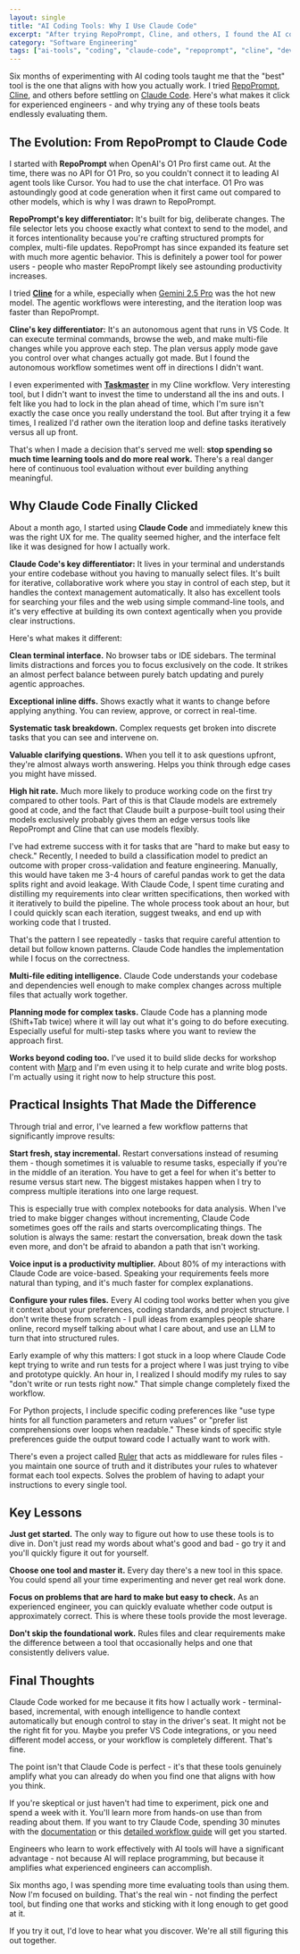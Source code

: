 ```yaml
---
layout: single
title: "AI Coding Tools: Why I Use Claude Code"
excerpt: "After trying RepoPrompt, Cline, and others, I found the AI coding tool that finally clicked. Here's what I learned about choosing tools, avoiding the shiny object trap, and why the command line interface makes all the difference."
category: "Software Engineering"
tags: ["ai-tools", "coding", "claude-code", "repoprompt", "cline", "developer-tools"]
---
```


Six months of experimenting with AI coding tools taught me that the "best" tool is the one that aligns with how you actually work. I tried [RepoPrompt](https://repoprompt.com/), [Cline](https://cline.bot/), and others before settling on [Claude Code](https://www.anthropic.com/claude-code). Here's what makes it click for experienced engineers - and why trying any of these tools beats endlessly evaluating them.

## The Evolution: From RepoPrompt to Claude Code

I started with **RepoPrompt** when OpenAI's O1 Pro first came out. At the time, there was no API for O1 Pro, so you couldn't connect it to leading AI agent tools like Cursor. You had to use the chat interface. O1 Pro was astoundingly good at code generation when it first came out compared to other models, which is why I was drawn to RepoPrompt.

**RepoPrompt's key differentiator:** It's built for big, deliberate changes. The file selector lets you choose exactly what context to send to the model, and it forces intentionality because you're crafting structured prompts for complex, multi-file updates. RepoPrompt has since expanded its feature set with much more agentic behavior. This is definitely a power tool for power users - people who master RepoPrompt likely see astounding productivity increases.

I tried **[Cline](https://cline.bot/)** for a while, especially when [Gemini 2.5 Pro](https://deepmind.google/technologies/gemini/) was the hot new model. The agentic workflows were interesting, and the iteration loop was faster than RepoPrompt.

**Cline's key differentiator:** It's an autonomous agent that runs in VS Code. It can execute terminal commands, browse the web, and make multi-file changes while you approve each step. The plan versus apply mode gave you control over what changes actually got made. But I found the autonomous workflow sometimes went off in directions I didn't want.

I even experimented with **[Taskmaster](https://www.task-master.dev/)** in my Cline workflow. Very interesting tool, but I didn't want to invest the time to understand all the ins and outs. I felt like you had to lock in the plan ahead of time, which I'm sure isn't exactly the case once you really understand the tool. But after trying it a few times, I realized I'd rather own the iteration loop and define tasks iteratively versus all up front.

That's when I made a decision that's served me well: **stop spending so much time learning tools and do more real work.** There's a real danger here of continuous tool evaluation without ever building anything meaningful.

## Why Claude Code Finally Clicked

About a month ago, I started using **Claude Code** and immediately knew this was the right UX for me. The quality seemed higher, and the interface felt like it was designed for how I actually work.

**Claude Code's key differentiator:** It lives in your terminal and understands your entire codebase without you having to manually select files. It's built for iterative, collaborative work where you stay in control of each step, but it handles the context management automatically. It also has excellent tools for searching your files and the web using simple command-line tools, and it's very effective at building its own context agentically when you provide clear instructions.

Here's what makes it different:

**Clean terminal interface.** No browser tabs or IDE sidebars. The terminal limits distractions and forces you to focus exclusively on the code. It strikes an almost perfect balance between purely batch updating and purely agentic approaches.

**Exceptional inline diffs.** Shows exactly what it wants to change before applying anything. You can review, approve, or correct in real-time.

**Systematic task breakdown.** Complex requests get broken into discrete tasks that you can see and intervene on.

**Valuable clarifying questions.** When you tell it to ask questions upfront, they're almost always worth answering. Helps you think through edge cases you might have missed.

**High hit rate.** Much more likely to produce working code on the first try compared to other tools. Part of this is that Claude models are extremely good at code, and the fact that Claude built a purpose-built tool using their models exclusively probably gives them an edge versus tools like RepoPrompt and Cline that can use models flexibly.

I've had extreme success with it for tasks that are "hard to make but easy to check." Recently, I needed to build a classification model to predict an outcome with proper cross-validation and feature engineering. Manually, this would have taken me 3-4 hours of careful pandas work to get the data splits right and avoid leakage. With Claude Code, I spent time curating and distilling my requirements into clear written specifications, then worked with it iteratively to build the pipeline. The whole process took about an hour, but I could quickly scan each iteration, suggest tweaks, and end up with working code that I trusted.

That's the pattern I see repeatedly - tasks that require careful attention to detail but follow known patterns. Claude Code handles the implementation while I focus on the correctness.

**Multi-file editing intelligence.** Claude Code understands your codebase and dependencies well enough to make complex changes across multiple files that actually work together.

**Planning mode for complex tasks.** Claude Code has a planning mode (Shift+Tab twice) where it will lay out what it's going to do before executing. Especially useful for multi-step tasks where you want to review the approach first.

**Works beyond coding too.** I've used it to build slide decks for workshop content with [Marp](https://marp.app/) and I'm even using it to help curate and write blog posts. I'm actually using it right now to help structure this post.

## Practical Insights That Made the Difference

Through trial and error, I've learned a few workflow patterns that significantly improve results:

**Start fresh, stay incremental.** Restart conversations instead of resuming them - though sometimes it is valuable to resume tasks, especially if you're in the middle of an iteration. You have to get a feel for when it's better to resume versus start new. The biggest mistakes happen when I try to compress multiple iterations into one large request.

This is especially true with complex notebooks for data analysis. When I've tried to make bigger changes without incrementing, Claude Code sometimes goes off the rails and starts overcomplicating things. The solution is always the same: restart the conversation, break down the task even more, and don't be afraid to abandon a path that isn't working.

**Voice input is a productivity multiplier.** About 80% of my interactions with Claude Code are voice-based. Speaking your requirements feels more natural than typing, and it's much faster for complex explanations.

**Configure your rules files.** Every AI coding tool works better when you give it context about your preferences, coding standards, and project structure. I don't write these from scratch - I pull ideas from examples people share online, record myself talking about what I care about, and use an LLM to turn that into structured rules.

Early example of why this matters: I got stuck in a loop where Claude Code kept trying to write and run tests for a project where I was just trying to vibe and prototype quickly. An hour in, I realized I should modify my rules to say "don't write or run tests right now." That simple change completely fixed the workflow.

For Python projects, I include specific coding preferences like "use type hints for all function parameters and return values" or "prefer list comprehensions over loops when readable." These kinds of specific style preferences guide the output toward code I actually want to work with.

There's even a project called [Ruler](https://github.com/intellectronica/ruler) that acts as middleware for rules files - you maintain one source of truth and it distributes your rules to whatever format each tool expects. Solves the problem of having to adapt your instructions to every single tool.

## Key Lessons

**Just get started.** The only way to figure out how to use these tools is to dive in. Don't just read my words about what's good and bad - go try it and you'll quickly figure it out for yourself.

**Choose one tool and master it.** Every day there's a new tool in this space. You could spend all your time experimenting and never get real work done.

**Focus on problems that are hard to make but easy to check.** As an experienced engineer, you can quickly evaluate whether code output is approximately correct. This is where these tools provide the most leverage.

**Don't skip the foundational work.** Rules files and clear requirements make the difference between a tool that occasionally helps and one that consistently delivers value.

## Final Thoughts

Claude Code worked for me because it fits how I actually work - terminal-based, incremental, with enough intelligence to handle context automatically but enough control to stay in the driver's seat. It might not be the right fit for you. Maybe you prefer VS Code integrations, or you need different model access, or your workflow is completely different. That's fine.

The point isn't that Claude Code is perfect - it's that these tools genuinely amplify what you can already do when you find one that aligns with how you think.

If you're skeptical or just haven't had time to experiment, pick one and spend a week with it. You'll learn more from hands-on use than from reading about them. If you want to try Claude Code, spending 30 minutes with the [documentation](https://docs.anthropic.com/en/docs/claude-code) or this [detailed workflow guide](https://spiess.dev/blog/how-i-use-claude-code) will get you started.

Engineers who learn to work effectively with AI tools will have a significant advantage - not because AI will replace programming, but because it amplifies what experienced engineers can accomplish.

Six months ago, I was spending more time evaluating tools than using them. Now I'm focused on building. That's the real win - not finding the perfect tool, but finding one that works and sticking with it long enough to get good at it.

If you try it out, I'd love to hear what you discover. We're all still figuring this out together.